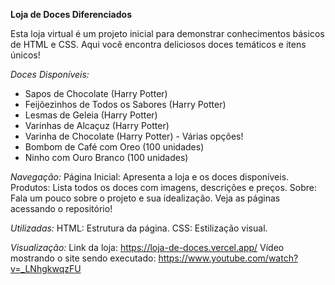 **Loja de Doces Diferenciados**


Esta loja virtual é um projeto inicial para demonstrar conhecimentos básicos de HTML e CSS. Aqui você encontra deliciosos doces temáticos e itens únicos!

*Doces Disponíveis:*
* Sapos de Chocolate (Harry Potter)
* Feijõezinhos de Todos os Sabores (Harry Potter)
* Lesmas de Geleia (Harry Potter)
* Varinhas de Alcaçuz (Harry Potter)
* Varinha de Chocolate (Harry Potter) - Várias opções!
* Bombom de Café com Oreo (100 unidades)
* Ninho com Ouro Branco (100 unidades)
  

*Navegação:*
Página Inicial: Apresenta a loja e os doces disponíveis.
Produtos: Lista todos os doces com imagens, descrições e preços.
Sobre: Fala um pouco sobre o projeto e sua idealização.
Veja as páginas acessando o repositório!

*Utilizadas:*
HTML: Estrutura da página.
CSS: Estilização visual.


*Visualização:* 
Link da loja: https://loja-de-doces.vercel.app/
Vídeo mostrando o site sendo executado: https://www.youtube.com/watch?v=_LNhgkwqzFU



